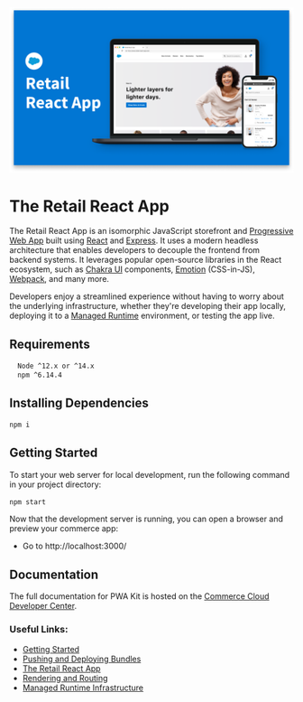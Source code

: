 <img alt="logo" src="react-retail-app.png" />

# The Retail React App

The Retail React App is an isomorphic JavaScript storefront and [Progressive Web App](https://developer.mozilla.org/en-US/docs/Web/Progressive_web_apps) built using [React](https://reactjs.org/) and [Express](https://expressjs.com/). It uses a modern headless architecture that enables developers to decouple the frontend from backend systems. It leverages popular open-source libraries in the React ecosystem, such as [Chakra UI](https://chakra-ui.com/) components, [Emotion](https://emotion.sh/docs/introduction) (CSS-in-JS), [Webpack](https://webpack.js.org/), and many more.

Developers enjoy a streamlined experience without having to worry about the underlying infrastructure, whether they're developing their app locally, deploying it to a [Managed Runtime](https://developer.commercecloud.com/s/article/Managed-Runtime-Infrastructure) environment, or testing the app live.

## Requirements

```
  Node ^12.x or ^14.x
  npm ^6.14.4
```

## Installing Dependencies

```bash
npm i
```

## Getting Started

To start your web server for local development, run the following command in your project directory:

```bash
npm start
```

Now that the development server is running, you can open a browser and preview your commerce app:

-   Go to http://localhost:3000/

## Documentation

The full documentation for PWA Kit is hosted on the [Commerce Cloud Developer Center](https://developer.commercecloud.com/s/article/PWA-Kit).

### Useful Links:

-   [Getting Started](https://developer.commercecloud.com/s/article/Getting-Started-with-PWA-Kit)
-   [Pushing and Deploying Bundles](https://developer.commercecloud.com/s/article/Pushing-and-Deploying-Bundles)
-   [The Retail React App](https://developer.commercecloud.com/s/article/The-Retail-React-App)
-   [Rendering and Routing](https://developer.commercecloud.com/s/article/Rendering-and-Routing)
-   [Managed Runtime Infrastructure](https://developer.commercecloud.com/s/article/Managed-Runtime-Infrastructure)
